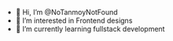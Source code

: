 - 👋 Hi, I’m @NoTanmoyNotFound
- 👀 I’m interested in Frontend designs 
- 🌱 I’m currently learning fullstack development

<!---
NoTanmoyNotFound/NoTanmoyNotFound is a ✨ special ✨ repository because its `README.md` (this file) appears on your GitHub profile.
You can click the Preview link to take a look at your changes.
--->
